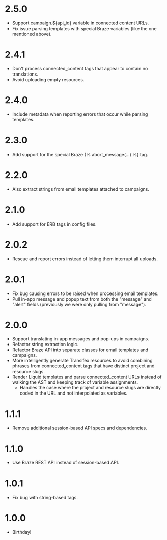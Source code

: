 # 2.5.0
* Support campaign.${api_id} variable in connected content URLs.
* Fix issue parsing templates with special Braze variables (like the one mentioned above).

# 2.4.1
* Don't process connected_content tags that appear to contain no translations.
* Avoid uploading empty resources.

# 2.4.0
* Include metadata when reporting errors that occur while parsing templates.

# 2.3.0
* Add support for the special Braze {% abort_message(...) %} tag.

# 2.2.0
* Also extract strings from email templates attached to campaigns.

# 2.1.0
* Add support for ERB tags in config files.

# 2.0.2
* Rescue and report errors instead of letting them interrupt all uploads.

# 2.0.1
* Fix bug causing errors to be raised when processing email templates.
* Pull in-app message and popup text from both the "message" and "alert" fields (previously we were only pulling from "message").

# 2.0.0
* Support translating in-app messages and pop-ups in campaigns.
* Refactor string extraction logic.
* Refactor Braze API into separate classes for email templates and campaigns.
* More intelligently generate Transifex resources to avoid combining phrases from connected_content tags that have distinct project and resource slugs.
* Render Liquid templates and parse connected_content URLs instead of walking the AST and keeping track of variable assignments.
  - Handles the case where the project and resource slugs are directly coded in the URL and not interpolated as variables.

# 1.1.1
* Remove additional session-based API specs and dependencies.

# 1.1.0
* Use Braze REST API instead of session-based API.

# 1.0.1
* Fix bug with string-based tags.

# 1.0.0
* Birthday!
